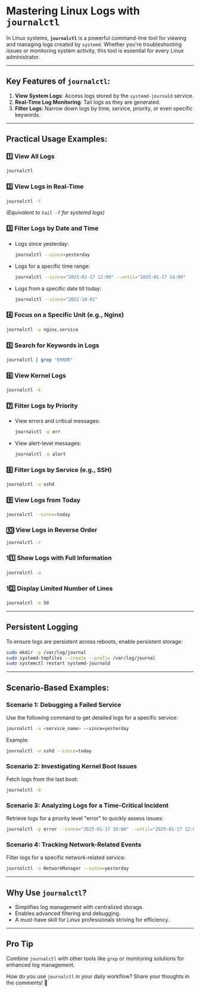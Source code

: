 # Mastering Linux Logs with `journalctl`

In Linux systems, **`journalctl`** is a powerful command-line tool for viewing and managing logs created by `systemd`. Whether you're troubleshooting issues or monitoring system activity, this tool is essential for every Linux administrator.

---

## **Key Features of `journalctl`:**
1. **View System Logs**: Access logs stored by the `systemd-journald` service.  
2. **Real-Time Log Monitoring**: Tail logs as they are generated.  
3. **Filter Logs**: Narrow down logs by time, service, priority, or even specific keywords.  

---

## **Practical Usage Examples:**

### 1️⃣ View All Logs
```bash
journalctl
```

### 2️⃣ View Logs in Real-Time
```bash
journalctl -f
```
*(Equivalent to `tail -f` for systemd logs)*  

### 3️⃣ Filter Logs by Date and Time
- Logs since yesterday:
  ```bash
  journalctl --since=yesterday
  ```
- Logs for a specific time range:
  ```bash
  journalctl --since="2025-01-17 12:00" --until="2025-01-17 14:00"
  ```
- Logs from a specific date till today:
  ```bash
  journalctl --since="2022-10-01"
  ```

### 4️⃣ Focus on a Specific Unit (e.g., Nginx)
```bash
journalctl -u nginx.service
```

### 5️⃣ Search for Keywords in Logs
```bash
journalctl | grep "ERROR"
```

### 6️⃣ View Kernel Logs
```bash
journalctl -k
```

### 7️⃣ Filter Logs by Priority
- View errors and critical messages:
  ```bash
  journalctl -p err
  ```
- View alert-level messages:
  ```bash
  journalctl -p alert
  ```

### 8️⃣ Filter Logs by Service (e.g., SSH)
```bash
journalctl -u sshd
```

### 9️⃣ View Logs from Today
```bash
journalctl --since=today
```

### 🔟 View Logs in Reverse Order
```bash
journalctl -r
```

### 11️⃣ Show Logs with Full Information
```bash
journalctl -a
```

### 12️⃣ Display Limited Number of Lines
```bash
journalctl -n 50
```

---

## **Persistent Logging**
To ensure logs are persistent across reboots, enable persistent storage:
```bash
sudo mkdir -p /var/log/journal
sudo systemd-tmpfiles --create --prefix /var/log/journal
sudo systemctl restart systemd-journald
```

---

## **Scenario-Based Examples:**

### Scenario 1: Debugging a Failed Service
Use the following command to get detailed logs for a specific service:
```bash
journalctl -u <service_name> --since=yesterday
```
Example:
```bash
journalctl -u sshd --since=today
```

### Scenario 2: Investigating Kernel Boot Issues
Fetch logs from the last boot:
```bash
journalctl -b
```

### Scenario 3: Analyzing Logs for a Time-Critical Incident
Retrieve logs for a priority level "error" to quickly assess issues:
```bash
journalctl -p error --since="2025-01-17 10:00" --until="2025-01-17 12:00"
```

### Scenario 4: Tracking Network-Related Events
Filter logs for a specific network-related service:
```bash
journalctl -u NetworkManager --since=yesterday
```

---

## **Why Use `journalctl`?**
- Simplifies log management with centralized storage.  
- Enables advanced filtering and debugging.  
- A must-have skill for Linux professionals striving for efficiency.  

---

## **Pro Tip**
Combine `journalctl` with other tools like `grep` or monitoring solutions for enhanced log management.  

How do you use `journalctl` in your daily workflow? Share your thoughts in the comments! 🚀
